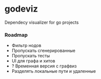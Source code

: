 # godeviz

Dependecy visualizer for go projects


### Roadmap

- Фильтр нодов
- Пропускать сгенерированные
- Пропускать тесты
- UI для графа и хитов
- ? Временная версия с графвиз
- Разделять локальные пути и удаленные